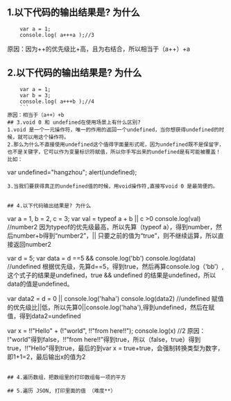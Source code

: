 ## 1.以下代码的输出结果是? 为什么
```
    var a = 1;
    console.log( a+++a );//3
 ```
 原因：因为++的优先级比+高，且为右结合，所以相当于（a++）+a
## 2.以下代码的输出结果是? 为什么
```
    var a = 1;
    var b = 3;
    console.log( a+++b );//4
    ```
原因：相当于（a++）+b
## 3.void 0 和 undefined在使用场景上有什么区别?
1.void 是一个一元操作符，唯一的作用的返回一个undefined，当你想获得undefined的时候，就可以用这个操作符。
2.那么为什么不直接使用undefined这个值得字面量形式呢，因为undefined既不是保留字，也不是关键字，它可以作为变量标识符赋值，所以你手写出来的undefined是有可能被覆盖！比如：
```
var undefined="hangzhou";
alert(undefined);
```
3.当我们要获得真正的undefined值的时候，用void操作符,直接写void 0 是最简便的。


## 4.以下代码输出结果是? 为什么
```
var a = 1, b = 2, c = 3;
var val = typeof a + b || c >0
console.log(val)
//number2
因为typeof的优先级最高，所以先算（typeof a），得到number，然后number+b得到“number2”，|| 只要之前的值为“true”，则不继续运算，所以直接返回number2

var d = 5;
var data = d ==5 && console.log('bb')
console.log(data)
//undefined
根据优先级，先算d==5，得到true，然后再算console.log（‘bb’）,这个式子的结果是undefined，true && undefined 的结果是undefined，所以data的值是undefined。

var data2 = d = 0 || console.log('haha')
console.log(data2)
//undefined
赋值的优先级比||低，所以先算0||console.log('haha'),得到undefined，然后在赋值，得到data2=undefined

var x = !!"Hello" + (!"world", !!"from here!!");
console.log(x)
//2
原因：
!"world"得到false，!!"from here!!"得到true，所以（false，true）得到true，!!"Hello"得到true，最后的到var x = true+true，会强制转换类型为数字，即1+1=2，最后输出x的值为2

```

## 4.遍历数组，把数组里的打印数组每一项的平方

 ```
<script type="text/javascript">
	var arr = [3,4,5];
	for(i=0;i<arr.length;i++){
		console.log(arr[i]*arr[i]);
	}
</script>
 ```
## 5.遍历 JSON, 打印里面的值 （难度**）

```
<script type="text/javascript">
	var obj = {
		name: 'hunger',
		sex: 'male',
		age: 28
	}
	for(var key in obj){
		console.log(key + ":" + obj[key]);
	}	
</script>
```
